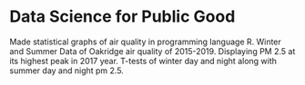 # Data Science for Public Good
Made statistical graphs of air quality in programming language R. 
Winter and Summer Data of Oakridge air quality of 2015-2019. 
Displaying PM 2.5 at its highest peak in 2017 year.
T-tests of winter day and night along with summer day and night pm 2.5.
